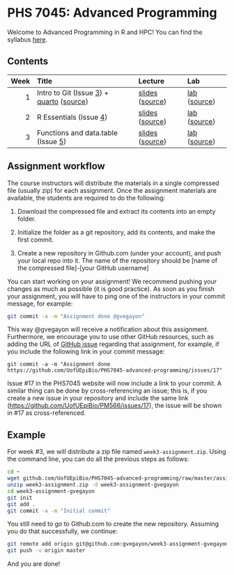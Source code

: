 
# PHS 7045: Advanced Programming

Welcome to Advanced Programming in R and HPC! You can find the syllabus
[here](syllabus.md).

## Contents

| Week | Title                                                                                                                                                                                                                  | Lecture                                                                                                                                                 | Lab                                                                                                                                |
|-----:|:-----------------------------------------------------------------------------------------------------------------------------------------------------------------------------------------------------------------------|:--------------------------------------------------------------------------------------------------------------------------------------------------------|:-----------------------------------------------------------------------------------------------------------------------------------|
|    1 | Intro to Git (Issue [3](https://github.com/UofUEpiBio/PHS7045-advanced-programming/issues/3)) + [quarto](https://UofUEpiBio.github.io/PHS7045-advanced-programming/quarto.html) ([source](lectures/01-git/quarto.qmd)) | [slides](https://UofUEpiBio.github.io/PHS7045-advanced-programming/week-01-slides.html) ([source](lectures/01-git/slides.qmd))                          | [lab](https://UofUEpiBio.github.io/PHS7045-advanced-programming/week-01-lab.html) ([source](labs/01-git/01-git.qmd))               |
|    2 | R Essentials (Issue [4](https://github.com/UofUEpiBio/PHS7045-advanced-programming/issues/4))                                                                                                                          | [slides](https://UofUEpiBio.github.io/PHS7045-advanced-programming/week-02-slides.html) ([source](%22lectures/02-essentials/slides.qmd%22))             | [lab](https://UofUEpiBio.github.io/PHS7045-advanced-programming/week-02-lab.html) ([source](labs/02-essentials/02-essentials.qmd)) |
|    3 | Functions and data.table (Issue [5](https://github.com/UofUEpiBio/PHS7045-advanced-programming/issues/5))                                                                                                              | [slides](https://UofUEpiBio.github.io/PHS7045-advanced-programming/week-03-slides.html) ([source](lectures/03-more-functions-and-datatable/slides.qmd)) | [lab](https://UofUEpiBio.github.io/PHS7045-advanced-programming/week-03-lab.html) ([source]())                                     |

## Assignment workflow

The course instructors will distribute the materials in a single
compressed file (usually zip) for each assignment. Once the assignment
materials are available, the students are required to do the following:

1.  Download the compressed file and extract its contents into an empty
    folder.

2.  Initialize the folder as a git repository, add its contents, and
    make the first commit.

3.  Create a new repository in Github.com (under your account), and push
    your local repo into it. The name of the repository should be \[name
    of the compressed file\]-\[your GitHub username\]

You can start working on your assignment! We recommend pushing your
changes as much as possible (it is good practice). As soon as you finish
your assignment, you will have to ping one of the instructors in your
commit message, for example:

``` sh
git commit -a -m "Assignment done @gvegayon"
```

This way @gvegayon will receive a notification about this assignment.
Furthermore, we encourage you to use other GitHub resources, such as
adding the URL of [GitHub issue]() regarding that assignment, for
example, if you include the following link in your commit message:

    git commit -a -m "Assignment done https://github.com/UofUEpiBio/PHS7045-advanced-programming/issues/17"

Issue \#17 in the PHS7045 website will now include a link to your
commit. A similar thing can be done by cross-referencing an issue; this
is, if you create a new issue in your repository and include the same
link (https://github.com/UofUEpiBio/PM566/issues/17), the issue will be
shown in \#17 as cross-referenced.

## Example

For week \#3, we will distribute a zip file named
`week3-assignment.zip`. Using the command line, you can do all the
previous steps as follows:

``` sh
cd ~
wget github.com/UofUEpiBio/PHS7045-advanced-programming/raw/master/assignments/week3-assignment.zip
unzip week3-assignment.zip -d week3-assignment-gvegayon
cd week3-assignment-gvegayon
git init
git add .
git commit -a -m "Initial commit"
```

You still need to go to Github.com to create the new repository.
Assuming you do that successfully, we continue:

``` sh
git remote add origin git@github.com:gvegayon/week3-assignment-gvegayon.git
git push -u origin master
```

And you are done!

